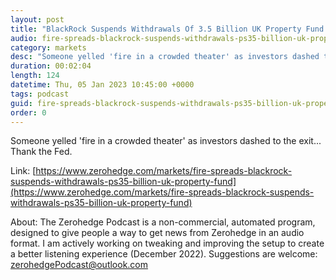 ```yaml
---
layout: post
title: "BlackRock Suspends Withdrawals Of 3.5 Billion UK Property Fund As REIT Contagion Worsens"
audio: fire-spreads-blackrock-suspends-withdrawals-ps35-billion-uk-property-fund-0
category: markets
desc: "Someone yelled 'fire in a crowded theater' as investors dashed to the exit... Thank the Fed. "
duration: 00:02:04
length: 124
datetime: Thu, 05 Jan 2023 10:45:00 +0000
tags: podcast
guid: fire-spreads-blackrock-suspends-withdrawals-ps35-billion-uk-property-fund-0
order: 0
---
```

Someone yelled 'fire in a crowded theater' as investors dashed to the exit... Thank the Fed. 

Link: [https://www.zerohedge.com/markets/fire-spreads-blackrock-suspends-withdrawals-ps35-billion-uk-property-fund](https://www.zerohedge.com/markets/fire-spreads-blackrock-suspends-withdrawals-ps35-billion-uk-property-fund)

About: The Zerohedge Podcast is a non-commercial, automated program, designed to give people a way to get news from Zerohedge in an audio format.  I am actively working on tweaking and improving the setup to create a better listening experience (December 2022).  Suggestions are welcome: [zerohedgePodcast@outlook.com](mailto:zerohedgePodcast@outlook.com)
